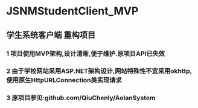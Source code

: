 # JSNMStudentClient_MVP
##  学生系统客户端 重构项目
### 1 项目使用MVP架构,设计清晰,便于维护.原项目API已失效
### 2 由于学校网站采用ASP.NET架构设计,网站特殊性不宜采用okhttp,使用原生HttpURLConnection类实现请求
### 3 原项目参见:github.com/QiuChenly/AolanSystem
